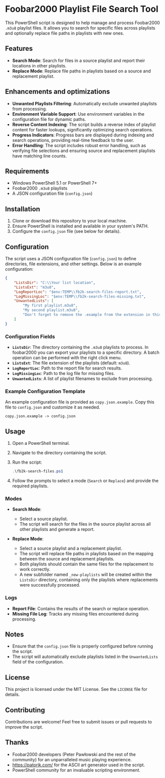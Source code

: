 # Foobar2000 Playlist File Search Tool

This PowerShell script is designed to help manage and process Foobar2000 `.m3u8` playlist files. It allows you to search for specific files across playlists and optionally replace file paths in playlists with new ones.

## Features

- **Search Mode**: Search for files in a source playlist and report their locations in other playlists.
- **Replace Mode**: Replace file paths in playlists based on a source and replacement playlist.

## Enhancements and optimizations

- **Unwanted Playlists Filtering**: Automatically exclude unwanted playlists from processing.
- **Environment Variable Support**: Use environment variables in the configuration file for dynamic paths.
- **Reverse Content Indexing**: The script builds a reverse index of playlist content for faster lookups, significantly optimizing search operations.
- **Progress Indicators**: Progress bars are displayed during indexing and search operations, providing real-time feedback to the user.
- **Error Handling**: The script includes robust error handling, such as verifying file selections and ensuring source and replacement playlists have matching line counts.

## Requirements

- Windows PowerShell 5.1 or PowerShell 7+
- Foobar2000 `.m3u8` playlists
- A JSON configuration file (`config.json`)

## Installation

1. Clone or download this repository to your local machine.
2. Ensure PowerShell is installed and available in your system's PATH.
3. Configure the `config.json` file (see below for details).

## Configuration

The script uses a JSON configuration file (`config.json`) to define directories, file extensions, and other settings. Below is an example configuration:

```json
{
    "ListsDir": "C:\\Your list location",
    "ListsExt": "m3u8",
    "LogReportLoc": "$env:TEMP\\fb2k-search-files-report.txt",
    "LogMissingLoc": "$env:TEMP\\fb2k-search-files-missing.txt",
    "UnwantedLists": [
        "My first playlist.m3u8",
        "My second playlist.m3u8",
        "Don't forget to remove the .example from the extension in this file.m3u8"
    ]
}
```

### Configuration Fields

- **`ListsDir`**: The directory containing the `.m3u8` playlists to process. In foobar2000 you can export your playlists to a specific directory. A batch operation can be performed with the right click menu.
- **`ListsExt`**: The file extension of the playlists (default: `m3u8`).
- **`LogReportLoc`**: Path to the report file for search results.
- **`LogMissingLoc`**: Path to the log file for missing files.
- **`UnwantedLists`**: A list of playlist filenames to exclude from processing.

### Example Configuration Template

An example configuration file is provided as `copy.json.example`. Copy this file to `config.json` and customize it as needed.

```plaintext
copy.json.example -> config.json
```

## Usage

1. Open a PowerShell terminal.
2. Navigate to the directory containing the script.
3. Run the script:

   ```powershell
   .\fb2k-search-files.ps1
   ```

4. Follow the prompts to select a mode (`Search` or `Replace`) and provide the required playlists.

### Modes

- **Search Mode**:
  - Select a source playlist.
  - The script will search for the files in the source playlist across all other playlists and generate a report.

- **Replace Mode**:
  - Select a source playlist and a replacement playlist.
  - The script will replace file paths in playlists based on the mapping between the source and replacement playlists.
  - Both playlists should contain the same files for the replacement to work correctly.
  - A new subfolder named `_new-playlists` will be created within the `ListsDir` directory, containing only the playlists where replacements were successfully processed.

### Logs

- **Report File**: Contains the results of the search or replace operation.
- **Missing File Log**: Tracks any missing files encountered during processing.

## Notes

- Ensure that the `config.json` file is properly configured before running the script.
- The script will automatically exclude playlists listed in the `UnwantedLists` field of the configuration.

## License

This project is licensed under the MIT License. See the `LICENSE` file for details.

## Contributing

Contributions are welcome! Feel free to submit issues or pull requests to improve the script.

## Thanks

- Foobar2000 developers (Peter Pawłowski and the rest of the community) for an unparralleled music playing experience.
- <https://patorjk.com/> for the ASCII art generator used in the script.
- PowerShell community for an invaluable scripting environment.
